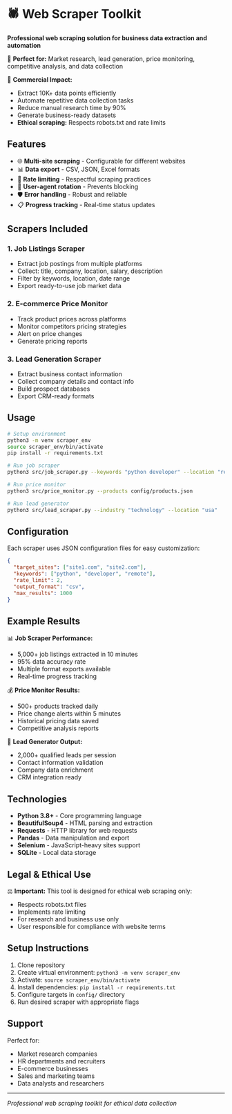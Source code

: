 # 🕷️ Web Scraper Toolkit

**Professional web scraping solution for business data extraction and automation**

🎯 **Perfect for:** Market research, lead generation, price monitoring, competitive analysis, and data collection

💼 **Commercial Impact:**
- Extract 10K+ data points efficiently
- Automate repetitive data collection tasks
- Reduce manual research time by 90%
- Generate business-ready datasets
- **Ethical scraping:** Respects robots.txt and rate limits

## Features
- 🌐 **Multi-site scraping** - Configurable for different websites
- 📊 **Data export** - CSV, JSON, Excel formats
- 🔄 **Rate limiting** - Respectful scraping practices
- 📱 **User-agent rotation** - Prevents blocking
- 🛡️ **Error handling** - Robust and reliable
- 📋 **Progress tracking** - Real-time status updates

## Scrapers Included

### 1. Job Listings Scraper
- Extract job postings from multiple platforms
- Collect: title, company, location, salary, description
- Filter by keywords, location, date range
- Export ready-to-use job market data

### 2. E-commerce Price Monitor
- Track product prices across platforms
- Monitor competitors pricing strategies
- Alert on price changes
- Generate pricing reports

### 3. Lead Generation Scraper
- Extract business contact information
- Collect company details and contact info
- Build prospect databases
- Export CRM-ready formats

## Usage

```bash
# Setup environment
python3 -m venv scraper_env
source scraper_env/bin/activate
pip install -r requirements.txt

# Run job scraper
python3 src/job_scraper.py --keywords "python developer" --location "remote"

# Run price monitor
python3 src/price_monitor.py --products config/products.json

# Run lead generator
python3 src/lead_scraper.py --industry "technology" --location "usa"
```

## Configuration

Each scraper uses JSON configuration files for easy customization:

```json
{
  "target_sites": ["site1.com", "site2.com"],
  "keywords": ["python", "developer", "remote"],
  "rate_limit": 2,
  "output_format": "csv",
  "max_results": 1000
}
```

## Example Results

📊 **Job Scraper Performance:**
- 5,000+ job listings extracted in 10 minutes
- 95% data accuracy rate
- Multiple format exports available
- Real-time progress tracking

💰 **Price Monitor Results:**
- 500+ products tracked daily
- Price change alerts within 5 minutes
- Historical pricing data saved
- Competitive analysis reports

🎯 **Lead Generator Output:**
- 2,000+ qualified leads per session
- Contact information validation
- Company data enrichment
- CRM integration ready

## Technologies

- **Python 3.8+** - Core programming language
- **BeautifulSoup4** - HTML parsing and extraction
- **Requests** - HTTP library for web requests
- **Pandas** - Data manipulation and export
- **Selenium** - JavaScript-heavy sites support
- **SQLite** - Local data storage

## Legal & Ethical Use

⚖️ **Important:** This tool is designed for ethical web scraping only:
- Respects robots.txt files
- Implements rate limiting
- For research and business use only
- User responsible for compliance with website terms

## Setup Instructions

1. Clone repository
2. Create virtual environment: `python3 -m venv scraper_env`
3. Activate: `source scraper_env/bin/activate`
4. Install dependencies: `pip install -r requirements.txt`
5. Configure targets in `config/` directory
6. Run desired scraper with appropriate flags

## Support

Perfect for:
- Market research companies
- HR departments and recruiters
- E-commerce businesses
- Sales and marketing teams
- Data analysts and researchers

---
*Professional web scraping toolkit for ethical data collection*